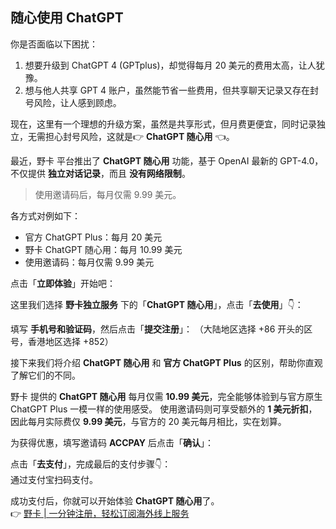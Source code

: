 ## 随心使用 ChatGPT 

你是否面临以下困扰：

1. 想要升级到 ChatGPT 4 (GPTplus)，却觉得每月 20 美元的费用太高，让人犹豫。
2. 想与他人共享 GPT 4 账户，虽然能节省一些费用，但共享聊天记录又存在封号风险，让人感到顾虑。

现在，这里有一个理想的升级方案，虽然是共享形式，但月费更便宜，同时记录独立，无需担心封号风险，这就是👉 **ChatGPT 随心用** 👈。

最近，野卡 平台推出了 **ChatGPT 随心用** 功能，基于 OpenAI 最新的 GPT-4.0，不仅提供 **独立对话记录**，而且 **没有网络限制**。

> 使用邀请码后，每月仅需 9.99 美元。

各方式对例如下：

- 官方 ChatGPT Plus：每月 20 美元
- 野卡 ChatGPT 随心用：每月 10.99 美元
- 使用邀请码：每月仅需 9.99 美元

点击「**立即体验**」开始吧：

这里我们选择 **野卡独立服务** 下的「**ChatGPT 随心用**」，点击「**去使用**」👇：

填写 **手机号和验证码**，然后点击「**提交注册**」：
（大陆地区选择 +86 开头的区号，香港地区选择 +852）

接下来我们将介绍 **ChatGPT 随心用** 和 **官方 ChatGPT Plus** 的区别，帮助你直观了解它们的不同。

野卡 提供的 **ChatGPT 随心用** 每月仅需 **10.99 美元**，完全能够体验到与官方原生 ChatGPT Plus 一模一样的使用感受。
使用邀请码则可享受额外的 **1 美元折扣**，因此每月实际费仅 **9.99 美元**，与官方的 20 美元每月相比，实在划算。

为获得优惠，填写邀请码 **ACCPAY** 后点击「**确认**」：

点击「**去支付**」，完成最后的支付步骤👇：  
通过支付宝扫码支付。

成功支付后，你就可以开始体验 **ChatGPT 随心用**了。  
👉 [野卡 | 一分钟注册，轻松订阅海外线上服务](https://bit.ly/bewildcard)